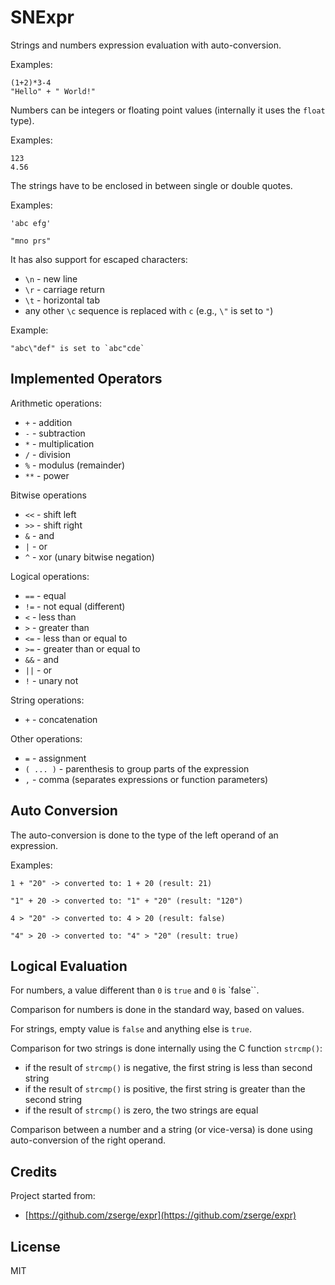 # SNExpr #

Strings and numbers expression evaluation with auto-conversion.

Examples:

```
(1+2)*3-4
"Hello" + " World!"
```

Numbers can be integers or floating point values (internally it uses
the `float` type).

Examples:

```
123
4.56
```

The strings have to be enclosed in between single or double quotes.

Examples:

```
'abc efg'

"mno prs"
```

It has also support for escaped characters:

  - `\n` - new line
  - `\r` - carriage return
  - `\t` - horizontal tab
  - any other `\c` sequence is replaced with `c` (e.g., `\"` is set to `"`)

Example:

```
"abc\"def" is set to `abc"cde`
```

## Implemented Operators ##

Arithmetic operations:

  - `+` - addition
  - `-` - subtraction
  - `*` - multiplication
  - `/` - division
  - `%` - modulus (remainder)
  - `**` - power

Bitwise operations

  - `<<` - shift left
  - `>>` - shift right
  - `&` - and
  - `|` - or
  - `^` - xor (unary bitwise negation)

Logical operations:

  - `==` - equal
  - `!=` - not equal (different)
  - `<` - less than
  - `>` - greater than
  - `<=` - less than or equal to
  - `>=` - greater than or equal to
  - `&&` - and
  - `||` - or
  - `!` - unary not

String operations:

  - `+` - concatenation

Other operations:

  - `=` - assignment
  - `( ... )` - parenthesis to group parts of the expression
  - `,` - comma (separates expressions or function parameters)


## Auto Conversion ##

The auto-conversion is done to the type of the left operand of an expression.

Examples:

```
1 + "20" -> converted to: 1 + 20 (result: 21)
```

```
"1" + 20 -> converted to: "1" + "20" (result: "120")
```

```
4 > "20" -> converted to: 4 > 20 (result: false)
```

```
"4" > 20 -> converted to: "4" > "20" (result: true)
```

## Logical Evaluation ##

For numbers, a value different than `0` is `true` and `0` is `false``.

Comparison for numbers is done in the standard way, based on values.

For strings, empty value is `false` and anything else is `true`.

Comparison for two strings is done internally using the C function `strcmp()`:

  - if the result of `strcmp()` is negative, the first string is less than second string
  - if the result of `strcmp()` is positive, the first string is greater than the second string
  - if the result of `strcmp()` is zero, the two strings are equal

Comparison between a number and a string (or vice-versa) is done using auto-conversion
of the right operand.

## Credits ##

Project started from:

  - [https://github.com/zserge/expr](https://github.com/zserge/expr)

## License ##

MIT
